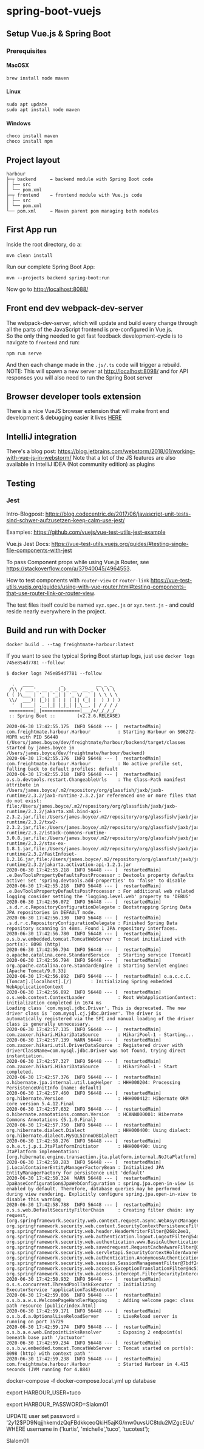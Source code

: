 # spring-boot-vuejs

## Setup Vue.js & Spring Boot

### Prerequisites

#### MacOSX

```
brew install node maven
```

#### Linux

```
sudo apt update
sudo apt install node maven
```

#### Windows

```
choco install maven
choco install npm
```

## Project layout

```
harbour
├─┬ backend     → backend module with Spring Boot code
│ ├── src
│ └── pom.xml
├─┬ frontend    → frontend module with Vue.js code
│ ├── src
│ └── pom.xml
└── pom.xml     → Maven parent pom managing both modules
```


## First App run

Inside the root directory, do a: 

```
mvn clean install
```

Run our complete Spring Boot App:

```
mvn --projects backend spring-boot:run
```

Now go to [http://localhost:8088/](http://localhost:8088/)



## Front end dev webpack-dev-server

The webpack-dev-server, which will update and build every change through all the parts of the JavaScript frontend is pre-configured in Vue.js.  
So the only thing needed to get fast feedback development-cycle is to navigate to `frontend` and run:

```
npm run serve
```
And then each change made in the `.js/.ts` code will trigger a rebuild. 
NOTE: This will spawn a new server at [http://localhost:8098/](http://localhost:8098/) and for API responses you will also need to run the Spring Boot server


## Browser developer tools extension
There is a nice VueJS browser extension that will make front end development & debugging easier it lives [HERE](https://github.com/vuejs/vue-devtools)


## IntelliJ integration

There's a blog post: https://blog.jetbrains.com/webstorm/2018/01/working-with-vue-js-in-webstorm/
Note that a lot of the JS features are also available in IntelliJ IDEA (Not community edition) as plugins


## Testing 

### Jest

Intro-Blogpost: https://blog.codecentric.de/2017/06/javascript-unit-tests-sind-schwer-aufzusetzen-keep-calm-use-jest/

Examples: https://github.com/vuejs/vue-test-utils-jest-example

Vue.js Jest Docs: https://vue-test-utils.vuejs.org/guides/#testing-single-file-components-with-jest

To pass Component props while using Vue.js Router, see https://stackoverflow.com/a/37940045/4964553.

How to test components with `router-view` or `router-link` https://vue-test-utils.vuejs.org/guides/using-with-vue-router.html#testing-components-that-use-router-link-or-router-view.

The test files itself could be named `xyz.spec.js` or `xyz.test.js` - and could reside nearly everywhere in the project.

## Build and run with Docker

```
docker build . --tag freightmate-harbour:latest
```

If you want to see the typical Spring Boot startup logs, just use `docker logs 745e854d7781 --follow`:

```
$ docker logs 745e854d7781 --follow

  .   ____          _            __ _ _
 /\\ / ___'_ __ _ _(_)_ __  __ _ \ \ \ \
( ( )\___ | '_ | '_| | '_ \/ _` | \ \ \ \
 \\/  ___)| |_)| | | | | || (_| |  ) ) ) )
  '  |____| .__|_| |_|_| |_\__, | / / / /
 =========|_|==============|___/=/_/_/_/
 :: Spring Boot ::        (v2.2.6.RELEASE)

2020-06-30 17:42:55.175  INFO 56448 --- [  restartedMain] com.freightmate.harbour.Harbour          : Starting Harbour on S06272-MBPR with PID 56448 (/Users/james.boyce/dev/freightmate/harbour/backend/target/classes started by james.boyce in /Users/james.boyce/dev/freightmate/harbour/backend)
2020-06-30 17:42:55.176  INFO 56448 --- [  restartedMain] com.freightmate.harbour.Harbour          : No active profile set, falling back to default profiles: default
2020-06-30 17:42:55.218  INFO 56448 --- [  restartedMain] o.s.b.devtools.restart.ChangeableUrls    : The Class-Path manifest attribute in /Users/james.boyce/.m2/repository/org/glassfish/jaxb/jaxb-runtime/2.3.2/jaxb-runtime-2.3.2.jar referenced one or more files that do not exist: file:/Users/james.boyce/.m2/repository/org/glassfish/jaxb/jaxb-runtime/2.3.2/jakarta.xml.bind-api-2.3.2.jar,file:/Users/james.boyce/.m2/repository/org/glassfish/jaxb/jaxb-runtime/2.3.2/txw2-2.3.2.jar,file:/Users/james.boyce/.m2/repository/org/glassfish/jaxb/jaxb-runtime/2.3.2/istack-commons-runtime-3.0.8.jar,file:/Users/james.boyce/.m2/repository/org/glassfish/jaxb/jaxb-runtime/2.3.2/stax-ex-1.8.1.jar,file:/Users/james.boyce/.m2/repository/org/glassfish/jaxb/jaxb-runtime/2.3.2/FastInfoset-1.2.16.jar,file:/Users/james.boyce/.m2/repository/org/glassfish/jaxb/jaxb-runtime/2.3.2/jakarta.activation-api-1.2.1.jar
2020-06-30 17:42:55.218  INFO 56448 --- [  restartedMain] .e.DevToolsPropertyDefaultsPostProcessor : Devtools property defaults active! Set 'spring.devtools.add-properties' to 'false' to disable
2020-06-30 17:42:55.218  INFO 56448 --- [  restartedMain] .e.DevToolsPropertyDefaultsPostProcessor : For additional web related logging consider setting the 'logging.level.web' property to 'DEBUG'
2020-06-30 17:42:56.072  INFO 56448 --- [  restartedMain] .s.d.r.c.RepositoryConfigurationDelegate : Bootstrapping Spring Data JPA repositories in DEFAULT mode.
2020-06-30 17:42:56.130  INFO 56448 --- [  restartedMain] .s.d.r.c.RepositoryConfigurationDelegate : Finished Spring Data repository scanning in 48ms. Found 1 JPA repository interfaces.
2020-06-30 17:42:56.780  INFO 56448 --- [  restartedMain] o.s.b.w.embedded.tomcat.TomcatWebServer  : Tomcat initialized with port(s): 8098 (http)
2020-06-30 17:42:56.794  INFO 56448 --- [  restartedMain] o.apache.catalina.core.StandardService   : Starting service [Tomcat]
2020-06-30 17:42:56.794  INFO 56448 --- [  restartedMain] org.apache.catalina.core.StandardEngine  : Starting Servlet engine: [Apache Tomcat/9.0.33]
2020-06-30 17:42:56.892  INFO 56448 --- [  restartedMain] o.a.c.c.C.[Tomcat].[localhost].[/]       : Initializing Spring embedded WebApplicationContext
2020-06-30 17:42:56.892  INFO 56448 --- [  restartedMain] o.s.web.context.ContextLoader            : Root WebApplicationContext: initialization completed in 1674 ms
Loading class `com.mysql.jdbc.Driver'. This is deprecated. The new driver class is `com.mysql.cj.jdbc.Driver'. The driver is automatically registered via the SPI and manual loading of the driver class is generally unnecessary.
2020-06-30 17:42:57.135  INFO 56448 --- [  restartedMain] com.zaxxer.hikari.HikariDataSource       : HikariPool-1 - Starting...
2020-06-30 17:42:57.139  WARN 56448 --- [  restartedMain] com.zaxxer.hikari.util.DriverDataSource  : Registered driver with driverClassName=com.mysql.jdbc.Driver was not found, trying direct instantiation.
2020-06-30 17:42:57.327  INFO 56448 --- [  restartedMain] com.zaxxer.hikari.HikariDataSource       : HikariPool-1 - Start completed.
2020-06-30 17:42:57.376  INFO 56448 --- [  restartedMain] o.hibernate.jpa.internal.util.LogHelper  : HHH000204: Processing PersistenceUnitInfo [name: default]
2020-06-30 17:42:57.460  INFO 56448 --- [  restartedMain] org.hibernate.Version                    : HHH000412: Hibernate ORM core version 5.4.12.Final
2020-06-30 17:42:57.632  INFO 56448 --- [  restartedMain] o.hibernate.annotations.common.Version   : HCANN000001: Hibernate Commons Annotations {5.1.0.Final}
2020-06-30 17:42:57.750  INFO 56448 --- [  restartedMain] org.hibernate.dialect.Dialect            : HHH000400: Using dialect: org.hibernate.dialect.MySQL5InnoDBDialect
2020-06-30 17:42:58.276  INFO 56448 --- [  restartedMain] o.h.e.t.j.p.i.JtaPlatformInitiator       : HHH000490: Using JtaPlatform implementation: [org.hibernate.engine.transaction.jta.platform.internal.NoJtaPlatform]
2020-06-30 17:42:58.283  INFO 56448 --- [  restartedMain] j.LocalContainerEntityManagerFactoryBean : Initialized JPA EntityManagerFactory for persistence unit 'default'
2020-06-30 17:42:58.324  WARN 56448 --- [  restartedMain] JpaBaseConfiguration$JpaWebConfiguration : spring.jpa.open-in-view is enabled by default. Therefore, database queries may be performed during view rendering. Explicitly configure spring.jpa.open-in-view to disable this warning
2020-06-30 17:42:58.788  INFO 56448 --- [  restartedMain] o.s.s.web.DefaultSecurityFilterChain     : Creating filter chain: any request, [org.springframework.security.web.context.request.async.WebAsyncManagerIntegrationFilter@d637986, org.springframework.security.web.context.SecurityContextPersistenceFilter@12460621, org.springframework.security.web.header.HeaderWriterFilter@268c2ee1, org.springframework.security.web.authentication.logout.LogoutFilter@54dcfffb, org.springframework.security.web.authentication.www.BasicAuthenticationFilter@6f732fa2, org.springframework.security.web.savedrequest.RequestCacheAwareFilter@3b1cc57c, org.springframework.security.web.servletapi.SecurityContextHolderAwareRequestFilter@618e32f0, org.springframework.security.web.authentication.AnonymousAuthenticationFilter@3ccad9ac, org.springframework.security.web.session.SessionManagementFilter@7bdf2491, org.springframework.security.web.access.ExceptionTranslationFilter@4c51c774, org.springframework.security.web.access.intercept.FilterSecurityInterceptor@5f6fca4b]
2020-06-30 17:42:58.932  INFO 56448 --- [  restartedMain] o.s.s.concurrent.ThreadPoolTaskExecutor  : Initializing ExecutorService 'applicationTaskExecutor'
2020-06-30 17:42:59.006  INFO 56448 --- [  restartedMain] o.s.b.a.w.s.WelcomePageHandlerMapping    : Adding welcome page: class path resource [public/index.html]
2020-06-30 17:42:59.171  INFO 56448 --- [  restartedMain] o.s.b.d.a.OptionalLiveReloadServer       : LiveReload server is running on port 35729
2020-06-30 17:42:59.174  INFO 56448 --- [  restartedMain] o.s.b.a.e.web.EndpointLinksResolver      : Exposing 2 endpoint(s) beneath base path '/actuator'
2020-06-30 17:42:59.234  INFO 56448 --- [  restartedMain] o.s.b.w.embedded.tomcat.TomcatWebServer  : Tomcat started on port(s): 8098 (http) with context path ''
2020-06-30 17:42:59.238  INFO 56448 --- [  restartedMain] com.freightmate.harbour.Harbour          : Started Harbour in 4.415 seconds (JVM running for 4.884)
```

docker-compose -f docker-compose.local.yml up database

export HARBOUR_USER=tuco

export HARBOUR_PASSWORD=Slalom01

UPDATE user set password = '$2y$12$PD9NqjjhkemdzQqFBdkkceoQkiH5ajKG/mw0uvsUC8tdu2MZgcEUu' WHERE username in ('kurtis', 'michelle','tuco', 'tucotest');

Slalom01